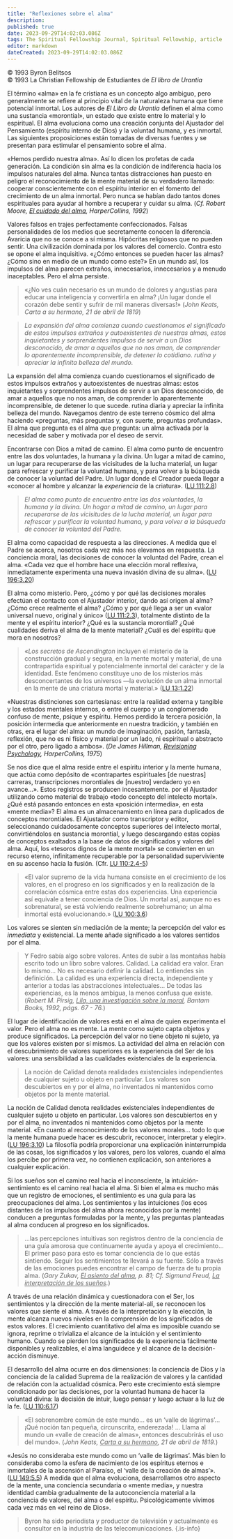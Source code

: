 ```yaml
---
title: "Reflexiones sobre el alma"
description: 
published: true
date: 2023-09-29T14:02:03.086Z
tags: The Spiritual Fellowship Journal, Spiritual Fellowship, article
editor: markdown
dateCreated: 2023-09-29T14:02:03.086Z
---
```


<p class="v-card v-sheet theme--light grey lighten-3 px-2">© 1993 Byron Belitsos<br>© 1993 La Christian Fellowship de Estudiantes de <i>El libro de Urantia</i></p>


El término «alma» en la fe cristiana es un concepto algo ambiguo, pero generalmente se refiere al principio vital de la naturaleza humana que tiene potencial inmortal. Los autores de _El Libro de Urantia_ definen el alma como una sustancia «morontial», un estado que existe entre lo material y lo espiritual. El alma evoluciona como una creación conjunta del Ajustador del Pensamiento (espíritu interno de Dios) y la voluntad humana, y es inmortal. Las siguientes proposiciones están tomadas de diversas fuentes y se presentan para estimular el pensamiento sobre el alma.

«Hemos perdido nuestra alma». Así lo dicen los profetas de cada generación. La condición sin alma es la condición de indiferencia hacia los impulsos naturales del alma. Nunca tantas distracciones han puesto en peligro el reconocimiento de la mente material de su verdadero llamado: cooperar conscientemente con el espíritu interior en el fomento del crecimiento de un alma inmortal. Pero nunca se habían dado tantos dones espirituales para ayudar al hombre a recuperar y cuidar su alma. (_Cf. Robert Moore, <ins>El cuidado del alma</ins>, HarperCollins, 1992_)

Valores falsos en trajes perfectamente confeccionados. Falsas personalidades de los medios que secretamente conocen la diferencia. Avaricia que no se conoce a sí misma. Hipócritas religiosos que no pueden sentir. Una civilización dominada por los valores del comercio. Contra esto se opone el alma inquisitiva. «¿Cómo entonces se pueden hacer las almas? ¿Cómo sino en medio de un mundo como este?» En un mundo así, los impulsos del alma parecen extraños, innecesarios, innecesarios y a menudo inaceptables. Pero el alma persiste.

> «¿No ves cuán necesario es un mundo de dolores y angustias para educar una inteligencia y convertirla en alma? ¡Un lugar donde el corazón debe sentir y sufrir de mil maneras diversas!» (_John Keats, Carta a su hermano, 21 de abril de 1819_)

> _La expansión del alma comienza cuando cuestionamos el significado de estos impulsos extraños y autoexistentes de nuestras almas, estos inquietantes y sorprendentes impulsos de servir a un Dios desconocido, de amar a aquellos que no nos aman, de comprender lo aparentemente incomprensible, de detener lo cotidiano. rutina y apreciar la infinita belleza del mundo._

La expansión del alma comienza cuando cuestionamos el significado de estos impulsos extraños y autoexistentes de nuestras almas: estos inquietantes y sorprendentes impulsos de servir a un Dios desconocido, de amar a aquellos que no nos aman, de comprender lo aparentemente incomprensible, de detener lo que sucede. rutina diaria y apreciar la infinita belleza del mundo. Navegamos dentro de este terreno cósmico del alma haciendo «preguntas, más preguntas y, con suerte, preguntas profundas». El alma que pregunta es el alma que pregunta: un alma activada por la necesidad de saber y motivada por el deseo de servir.

Encontrarse con Dios a mitad de camino. El alma como punto de encuentro entre las dos voluntades, la humana y la divina. Un lugar a mitad de camino, un lugar para recuperarse de las vicisitudes de la lucha material, un lugar para refrescar y purificar la voluntad humana, y para volver a la búsqueda de conocer la voluntad del Padre. Un lugar donde el Creador pueda llegar a «conocer al hombre y alcanzar la _experiencia_ de la criatura». ([LU 111:2.8](/es/The_Urantia_Book/111#p2_8))

> _El alma como punto de encuentro entre las dos voluntades, la humana y la divina. Un hogar a mitad de camino, un lugar para recuperarse de las vicisitudes de la lucha material, un lugar para refrescar y purificar la voluntad humana, y para volver a la búsqueda de conocer la voluntad del Padre._

El alma como capacidad de respuesta a las direcciones. A medida que el Padre se acerca, nosotros cada vez más nos elevamos en respuesta. La conciencia moral, las decisiones de conocer la voluntad del Padre, crean el alma. «Cada vez que el hombre hace una elección moral reflexiva, inmediatamente experimenta una nueva invasión divina de su alma». ([LU 196:3.20](/es/The_Urantia_Book/196#p3_20))

El alma como misterio. Pero, ¿cómo y por qué las decisiones morales efectúan el contacto con el Ajustador interior, dando así origen al alma? ¿Cómo crece realmente el alma? ¿Cómo y por qué llega a ser un «valor universal nuevo, original y único» ([LU 111:2.3](/es/The_Urantia_Book/111#p2_3)), totalmente distinto de la mente y el espíritu interior? ¿Qué es la sustancia morontial? ¿Qué cualidades deriva el alma de la mente material? ¿Cuál es del espíritu que mora en nosotros?

> «*Los secretos de Ascendington* incluyen el misterio de la construcción gradual y segura, en la mente mortal y material, de una contrapartida espiritual y potencialmente inmortal del carácter y de la identidad. Este fenómeno constituye uno de los misterios más desconcertantes de los universos —la evolución de un alma inmortal en la mente de una criatura mortal y material.» ([LU 13:1.22](/es/The_Urantia_Book/13#p1_22))

«Nuestras distinciones son cartesianas: entre la realidad externa y tangible y los estados mentales internos, o entre el cuerpo y un conglomerado confuso de mente, psique y espíritu. Hemos perdido la tercera posición, la posición intermedia que anteriormente en nuestra tradición, y también en otras, era el lugar del alma: un mundo de imaginación, pasión, fantasía, reflexión, que no es ni físico y material por un lado, ni espiritual o abstracto por el otro, pero ligado a ambos». (_De James Hillman, <ins>Revisioning Psychology</ins>, HarperCollins, 1975_)

Se nos dice que el alma reside entre el espíritu interior y la mente humana, que actúa como depósito de «contrapartes espirituales [de nuestras] carreras, transcripciones morontiales de [nuestro] verdadero yo en avance...». Estos registros se producen incesantemente. por el Ajustador utilizando como material de trabajo «todo concepto del intelecto mortal». ¿Qué está pasando entonces en esta «posición intermedia», en esta «mente media»? El alma es un almacenamiento en línea para duplicados de conceptos morontiales. El Ajustador como transcriptor y editor, seleccionando cuidadosamente conceptos superiores del intelecto mortal, convirtiéndolos en sustancia morontial, y luego descargando estas copias de conceptos exaltados a la base de datos de significados y valores del alma. Aquí, los «tesoros dignos de la mente mortal» se convierten en un recurso eterno, infinitamente recuperable por la personalidad superviviente en su ascenso hacia la fusión. (Cfr. [LU 110:2.4-5](/es/The_Urantia_Book/110#p2_4))

> «El valor supremo de la vida humana consiste en el crecimiento de los valores, en el progreso en los significados y en la realización de la correlación cósmica entre estas dos experiencias. Una experiencia así equivale a tener conciencia de Dios. Un mortal así, aunque no es sobrenatural, se está volviendo realmente sobrehumano; un alma inmortal está evolucionando.» ([LU 100:3.6](/es/The_Urantia_Book/100#p3_6))

Los valores se sienten sin mediación de la mente; la percepción del valor es _inmediata_ y existencial. La mente añade significado a los valores sentidos por el alma.

> Y Fedro sabía algo sobre valores. Antes de subir a las montañas había escrito todo un libro sobre valores. Calidad. La calidad era valor. Eran lo mismo... No es necesario definir la calidad. Lo entiendes sin definición. La calidad es una experiencia directa, independiente y anterior a todas las abstracciones intelectuales... De todas las experiencias, es la menos ambigua, la menos confusa que existe. (_Robert M. Pirsig, <ins>Lila, una investigación sobre la moral</ins>, Bantam Books, 1992, págs. 67 - 76._)

El lugar de identificación de valores está en el alma de quien experimenta el valor. Pero el alma no es mente. La mente como sujeto capta objetos y produce significados. La percepción del valor no tiene objeto ni sujeto, ya que los valores existen por sí mismos. La actividad del alma en relación con el descubrimiento de valores superiores es la experiencia del Ser de los valores: una sensibilidad a las cualidades existenciales de la experiencia.

> La noción de Calidad denota realidades existenciales independientes de cualquier sujeto u objeto en particular. Los valores son descubiertos en y por el alma, no inventados ni mantenidos como objetos por la mente material.

La noción de Calidad denota realidades existenciales independientes de cualquier sujeto u objeto en particular. Los valores son descubiertos en y por el alma, no inventados ni mantenidos como objetos por la mente material. «En cuanto al reconocimiento de los valores morales… todo lo que la mente humana puede hacer es descubrir, reconocer, interpretar y elegir». ([LU 196:3.10](/es/The_Urantia_Book/196#p3_10)) La filosofía podría proporcionar una explicación ininterrumpida de las cosas, los significados y los valores, pero los valores, cuando el alma los percibe por primera vez, no contienen explicación, son anteriores a cualquier explicación.

Si los sueños son el camino real hacia el inconsciente, la intuición-sentimiento es el camino real hacia el alma. Si bien el alma es mucho más que un registro de emociones, el sentimiento es una guía para las preocupaciones del alma. Los sentimientos y las intuiciones (los ecos distantes de los impulsos del alma ahora reconocidos por la mente) conducen a preguntas formuladas por la mente, y las preguntas planteadas al alma conducen al progreso en los significados.

> ...las percepciones intuitivas son registros dentro de la conciencia de una guía amorosa que continuamente ayuda y apoya el crecimiento... El primer paso para esto es tomar conciencia de lo que estás sintiendo. Seguir los sentimientos te llevará a su fuente. Sólo a través de las emociones puedes encontrar el campo de fuerza de tu propia alma. (_Gary Zukav, <ins>El asiento del alma</ins>, p. 81; Cf. Sigmund Freud, <ins>La interpretación de los sueños</ins>._)

A través de una relación dinámica y cuestionadora con el Ser, los sentimientos y la dirección de la mente material-alí, se reconocen los valores que siente el alma. A través de la interpretación y la elección, la mente alcanza nuevos niveles en la comprensión de los significados de estos valores. El crecimiento cuantitativo del alma es imposible cuando se ignora, reprime o trivializa el alcance de la intuición y el sentimiento humano. Cuando se pierden los significados de la experiencia fácilmente disponibles y realizables, el alma languidece y el alcance de la decisión-acción disminuye.

El desarrollo del alma ocurre en dos dimensiones: la conciencia de Dios y la conciencia de la calidad Suprema de la realización de valores y la cantidad de relación con la actualidad cósmica. Pero este crecimiento está siempre condicionado por las decisiones, por la voluntad humana de hacer la voluntad divina: la decisión de intuir, luego pensar y luego actuar a la luz de la fe. ([LU 110:6.17](/es/The_Urantia_Book/110#p6_17))

> «El sobrenombre común de este mundo... es un ‘valle de lágrimas’... ¡Qué noción tan pequeña, circunscrita, enderezada! ... Llama al mundo un «valle de creación de almas», entonces descubrirás el uso del mundo». (_John Keats, <ins>Carta a su hermano</ins>, 21 de abril de 1819._)

«Jesús no consideraba este mundo como un ‘valle de lágrimas’. Más bien lo consideraba como la esfera de nacimiento de los espíritus eternos e inmortales de la ascensión al Paraíso, el ‘valle de la creación de almas’». ([LU 149:5.5](/es/The_Urantia_Book/149#p5_5)) A medida que el alma evoluciona, desarrollamos otro aspecto de la mente, una conciencia secundaria o «mente media», y nuestra identidad cambia gradualmente de la autoconciencia material a la conciencia de valores, del alma o del espíritu. Psicológicamente vivimos cada vez más en «el reino de Dios».

> Byron ha sido periodista y productor de televisión y actualmente es consultor en la industria de las telecomunicaciones.
{.is-info}

